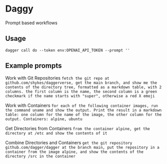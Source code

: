 # Daggy

Prompt based workflows

## Usage

`dagger call do --token env:OPENAI_API_TOKEN --prompt ''`

## Example prompts

Work with Git Repositories
`fetch the git repo at github.com/shykes/daggerverse, get the main branch, and show me the contents of the directory tree, formatted as a markdown table, with 2 columns. the first column is the name, the second column is a green checkmark if the name starts with "super", otherwise a red X emoji`


Work with Containers
`for each of the following container images, run the command uname and show the output. Print the result in a markdown table: one column for the name of the image, the other column for the output. Containers: alpine, ubuntu`


Get Directories from Containers
`from the container alpine, get the directory at /etc and show the contents of it`


Combine Directories and Containers
`get the git repository github.com/dagger/dagger at the branch main, put the repository in a container from the image alpine, and show the contents of the directory /src in the container`

